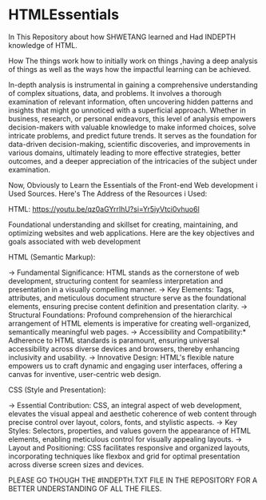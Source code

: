 # HTMLEssentials
In This Repository about how SHWETANG learned and Had INDEPTH knowledge of HTML. 

How The things work how to initially work on  things ,having a deep analysis of things as well as the ways how the impactful learning can be achieved.

In-depth analysis is instrumental in gaining a comprehensive understanding of complex situations, data, and problems. It involves a thorough examination of relevant information, often uncovering hidden patterns and insights that might go unnoticed with a superficial approach. Whether in business, research, or personal endeavors, this level of analysis empowers decision-makers with valuable knowledge to make informed choices, solve intricate problems, and predict future trends. It serves as the foundation for data-driven decision-making, scientific discoveries, and improvements in various domains, ultimately leading to more effective strategies, better outcomes, and a deeper appreciation of the intricacies of the subject under examination.

Now, Obviously to Learn the Essentials of the Front-end Web development i Used Sources.
Here's The Address of the Resources i Used:

HTML:
https://youtu.be/qz0aGYrrlhU?si=Yr5iyVtci0vhuo6l   

Foundational understanding and skillset for creating, maintaining, and optimizing websites and web applications. Here are the key objectives and goals associated with web development 

HTML (Semantic Markup):

-> Fundamental Significance: HTML stands as the cornerstone of web development, structuring content for seamless interpretation and presentation in a visually compelling manner.
-> Key Elements: Tags, attributes, and meticulous document structure serve as the foundational elements, ensuring precise content definition and presentation clarity.
-> Structural Foundations: Profound comprehension of the hierarchical arrangement of HTML elements is imperative for creating well-organized, semantically meaningful web pages.
-> Accessibility and Compatibility:* Adherence to HTML standards is paramount, ensuring universal accessibility across diverse devices and browsers, thereby enhancing inclusivity and usability.
-> Innovative Design: HTML's flexible nature empowers us to craft dynamic and engaging user interfaces, offering a canvas for inventive, user-centric web design.

CSS (Style and Presentation):

-> Essential Contribution: CSS, an integral aspect of web development, elevates the visual appeal and aesthetic coherence of web content through precise control over layout, colors, fonts, and stylistic aspects.
-> Key Styles: Selectors, properties, and values govern the appearance of HTML elements, enabling meticulous control for visually appealing layouts.
-> Layout and Positioning: CSS facilitates responsive and organized layouts, incorporating techniques like flexbox and grid for optimal presentation across diverse screen sizes and devices.

PLEASE GO THOUGH THE #INDEPTH.TXT FILE IN THE REPOSITORY FOR  A BETTER UNDERSTANDING OF ALL THE FILES. 
 
